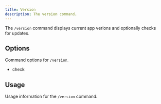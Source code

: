 ```yaml
---
title: Version
description: The version command.
---
```


The `/version` command displays current app verions and optionally checks for updates.

## Options

Command options for `/version`.

- check

## Usage

Usage information for the `/version` command.

